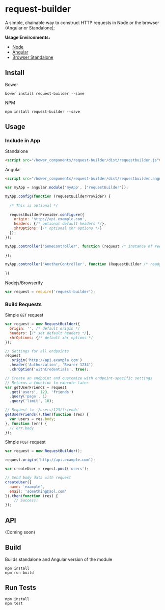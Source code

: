 # request-builder

A simple, chainable way to construct HTTP requests in Node or the browser (Angular or Standalone);

**Usage Environments:**

* [Node]()
* [Angular]()
* [Browser Standalone]()

## Install

Bower

```
bower install request-builder --save
```

NPM

```
npm install request-builder --save
```

## Usage

### Include in App

Standalone

```html
<script src="/bower_components/request-builder/dist/requestbuilder.js"></script>
```

Angular

```html
<script src="/bower_components/request-builder/dist/requestbuilder.angular.js"></script>
```

```js
var myApp = angular.module('myApp', ['requestBuilder']);

myApp.config(function (requestBuilderProvider) {
  
  /* This is optional */
  
  requestBuilderProvider.configure({
    origin: 'http://api.example.com',
    headers: {/* optional default headers */},
    xhrOptions: {/* optional xhr options */}
  });
});

myApp.controller('SomeController', function (request /* instance of request builder */) {
  
});

myApp.controller('AnotherController', function (RequestBuilder /* ready to instantiate */) {
  
})
```

Nodejs/Browserify

```js
var request = require('request-builder');
```

### Build Requests

Simple `GET` request

```js
var request = new RequestBuilder({
  origin: '', /* default origin */
  headers: {/* set default headers */},
  xhrOptions: {/* default xhr options */
});

// Settings for all endpoints
request
  .origin('http://api.example.com')
  .header('Authorzation', 'Bearer 1234')
  .xhrOption('withCredentials', true);

// Create an endpoint and customize with endpoint-specific settings
// Returns a function to execute later
var getUserFriends = request
  .get('users', 123, 'friends')
  .query('page', 1)
  .query('limit', 10);

// Request to '/users/123/friends'
getUserFriends().then(function (res) {
  var users = res.body;
}, function (err) {
  // err.body
});
```

Simple `POST` request

```js
var request = new RequestBuilder();

request.origin('http://api.example.com');

var createUser = reqest.post('users');

// Send body data with request
createUser({
  name: 'example',
  email: 'something@aol.com'
}).then(function (res) {
	// Success!
});

```

## API

(Coming soon)

## Build

Builds standalone and Angular version of the module

```
npm install
npm run build
```

## Run Tests

```
npm install
npm test
```